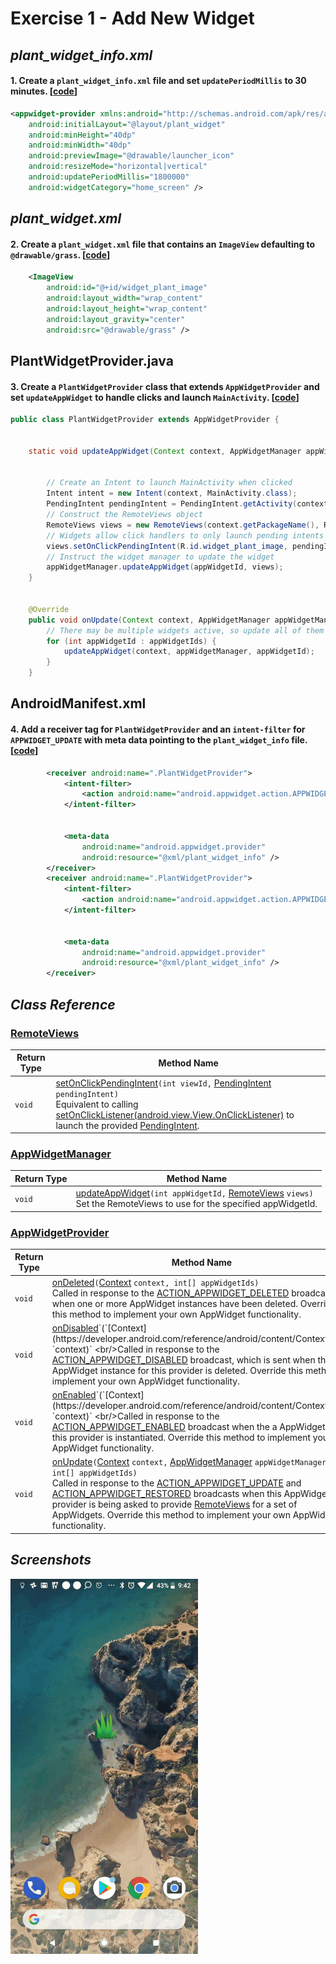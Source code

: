 # Exercise 1 - Add New Widget

## _plant_widget_info.xml_
#### 1. Create a `plant_widget_info.xml` file and set `updatePeriodMillis` to 30 minutes. [[code][1]]
```xml
<appwidget-provider xmlns:android="http://schemas.android.com/apk/res/android"
    android:initialLayout="@layout/plant_widget"
    android:minHeight="40dp"
    android:minWidth="40dp"
    android:previewImage="@drawable/launcher_icon"
    android:resizeMode="horizontal|vertical"
    android:updatePeriodMillis="1800000"
    android:widgetCategory="home_screen" />
```


## _plant_widget.xml_
#### 2. Create a `plant_widget.xml` file that contains an `ImageView` defaulting to `@drawable/grass`. [[code][2]]
```xml
    <ImageView
        android:id="@+id/widget_plant_image"
        android:layout_width="wrap_content"
        android:layout_height="wrap_content"
        android:layout_gravity="center"
        android:src="@drawable/grass" />
```


## PlantWidgetProvider.java
#### 3. Create a `PlantWidgetProvider` class that extends `AppWidgetProvider` and set `updateAppWidget` to handle clicks and launch `MainActivity`. [[code][3]]
```java
public class PlantWidgetProvider extends AppWidgetProvider {


    static void updateAppWidget(Context context, AppWidgetManager appWidgetManager, int appWidgetId) {


        // Create an Intent to launch MainActivity when clicked
        Intent intent = new Intent(context, MainActivity.class);
        PendingIntent pendingIntent = PendingIntent.getActivity(context, 0, intent, 0);
        // Construct the RemoteViews object
        RemoteViews views = new RemoteViews(context.getPackageName(), R.layout.plant_widget);
        // Widgets allow click handlers to only launch pending intents
        views.setOnClickPendingIntent(R.id.widget_plant_image, pendingIntent);
        // Instruct the widget manager to update the widget
        appWidgetManager.updateAppWidget(appWidgetId, views);
    }


    @Override
    public void onUpdate(Context context, AppWidgetManager appWidgetManager, int[] appWidgetIds) {
        // There may be multiple widgets active, so update all of them
        for (int appWidgetId : appWidgetIds) {
            updateAppWidget(context, appWidgetManager, appWidgetId);
        }
    }
```


## AndroidManifest.xml
#### 4. Add a receiver tag for `PlantWidgetProvider` and an `intent-filter` for `APPWIDGET_UPDATE` with meta data pointing to the `plant_widget_info` file. [[code][4]]
```xml
        <receiver android:name=".PlantWidgetProvider">
            <intent-filter>
                <action android:name="android.appwidget.action.APPWIDGET_UPDATE" />
            </intent-filter>


            <meta-data
                android:name="android.appwidget.provider"
                android:resource="@xml/plant_widget_info" />
        </receiver>
        <receiver android:name=".PlantWidgetProvider">
            <intent-filter>
                <action android:name="android.appwidget.action.APPWIDGET_UPDATE" />
            </intent-filter>


            <meta-data
                android:name="android.appwidget.provider"
                android:resource="@xml/plant_widget_info" />
        </receiver>
```

## _Class Reference_
### [RemoteViews](https://developer.android.com/reference/android/widget/RemoteViews.html)

|Return Type | Method Name |
|--------|-------------------------------------------------------------------------------------------------------------------------------------------------------------------------------------------------------------------------------------------------------------------------------------------------------------------------------------------------------------------------------------------------------------------------------------------------------------------------------------------------------------------------------------------------------------------------------------------------------|
| `void` | [setOnClickPendingIntent](https://developer.android.com/reference/android/widget/RemoteViews.html#setOnClickPendingIntent)`(int viewId,` [PendingIntent](https://developer.android.com/reference/android/app/PendingIntent.html) `pendingIntent)` <br/>Equivalent to calling [setOnClickListener(android.view.View.OnClickListener)](https://developer.android.com/reference/android/view/View.html#setOnClickListener(android.view.View.OnClickListener)) to launch the provided [PendingIntent](https://developer.android.com/reference/android/app/PendingIntent.html). |


### [AppWidgetManager](https://developer.android.com/reference/android/appwidget/AppWidgetManager.html)
|Return Type | Method Name |
|--------|----------------------------------------------------------------------------------------------------------------------------------------------------------------------------------------------------------------------------------------------------------------------------------------------------------------------------------|
| `void` | [updateAppWidget](https://developer.android.com/reference/android/appwidget/AppWidgetManager.html#updateAppWidget)`(int appWidgetId,` [RemoteViews](https://developer.android.com/reference/android/widget/RemoteViews.html) `views)` <br/>Set the RemoteViews to use for the specified appWidgetId. |


### [AppWidgetProvider](https://developer.android.com/reference/android/appwidget/AppWidgetProvider.html)
|Return Type | Method Name |
|--------|---------------------------------------------------------------------------------------------------------------------------------------------------------------------------------------------------------------------------------------------------------------------------------------------------------------------------------------------------------------------------------------------------------------------------------------------------------------------------------------------------------------------------------------------------------------|
| `void` | [onDeleted](https://developer.android.com/reference/android/appwidget/AppWidgetProvider.html#onDeleted)`(`[Context](https://developer.android.com/reference/android/content/Context.html) `context, int[] appWidgetIds)` <br/>Called in response to the [ACTION_APPWIDGET_DELETED](https://developer.android.com/reference/android/appwidget/AppWidgetManager.html#ACTION_APPWIDGET_DELETED) broadcast when one or more AppWidget instances have been deleted. Override this method to implement your own AppWidget functionality. |
| `void` | [onDisabled](https://developer.android.com/reference/android/appwidget/AppWidgetProvider.html#onDisabled(android.content.Context))`(`[Context](https://developer.android.com/reference/android/content/Context.html) `context)` <br/>Called in response to the [ACTION_APPWIDGET_DISABLED](https://developer.android.com/reference/android/appwidget/AppWidgetManager.html#ACTION_APPWIDGET_DISABLED) broadcast, which is sent when the last AppWidget instance for this provider is deleted. Override this method to implement your own AppWidget functionality.  |
| `void` | [onEnabled](https://developer.android.com/reference/android/appwidget/AppWidgetProvider.html#onEnabled(android.content.Context))`(`[Context](https://developer.android.com/reference/android/content/Context.html) `context)` <br/>Called in response to the [ACTION_APPWIDGET_ENABLED](https://developer.android.com/reference/android/appwidget/AppWidgetManager.html#ACTION_APPWIDGET_ENABLED) broadcast when the a AppWidget for this provider is instantiated. Override this method to implement your own AppWidget functionality.                            |
| `void` | [onUpdate](https://developer.android.com/reference/android/appwidget/AppWidgetProvider.html#onUpdate)`(`[Context](https://developer.android.com/reference/android/content/Context.html) `context,` [AppWidgetManager](https://developer.android.com/reference/android/appwidget/AppWidgetManager.html) `appWidgetManager, int[] appWidgetIds)` <br/>Called in response to the [ACTION_APPWIDGET_UPDATE](https://developer.android.com/reference/android/appwidget/AppWidgetManager.html#ACTION_APPWIDGET_UPDATE) and [ACTION_APPWIDGET_RESTORED](https://developer.android.com/reference/android/appwidget/AppWidgetManager.html#ACTION_APPWIDGET_RESTORED) broadcasts when this AppWidget provider is being asked to provide [RemoteViews](https://developer.android.com/reference/android/widget/RemoteViews.html) for a set of AppWidgets. Override this method to implement your own AppWidget functionality. |

## _Screenshots_
<img src="screenshots/1.gif"/>

[1]: https://github.com/aaroncrutchfield/AdvancedAndroid_MyGarden/blob/5deeb7f2e5aa39c3c758148dbb9178321d779473/app/src/main/res/xml/plant_widget_info.xml#L3-L10
[2]: https://github.com/aaroncrutchfield/AdvancedAndroid_MyGarden/blob/5deeb7f2e5aa39c3c758148dbb9178321d779473/app/src/main/res/layout/plant_widget.xml#L7-L12
[3]: https://github.com/aaroncrutchfield/AdvancedAndroid_MyGarden/blob/5deeb7f2e5aa39c3c758148dbb9178321d779473/app/src/main/java/com/example/android/mygarden/PlantWidgetProvider.java#L16-L37
[4]: https://github.com/aaroncrutchfield/AdvancedAndroid_MyGarden/blob/deff33d2c7a7bf49b2649f23627985026020c32b/app/src/main/AndroidManifest.xml#L33-L50